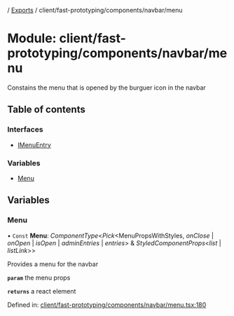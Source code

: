 [](../README.md) / [Exports](../modules.md) / client/fast-prototyping/components/navbar/menu

# Module: client/fast-prototyping/components/navbar/menu

Constains the menu that is opened by the burguer icon in the navbar

## Table of contents

### Interfaces

- [IMenuEntry](../interfaces/client_fast_prototyping_components_navbar_menu.imenuentry.md)

### Variables

- [Menu](client_fast_prototyping_components_navbar_menu.md#menu)

## Variables

### Menu

• `Const` **Menu**: *ComponentType*<*Pick*<MenuPropsWithStyles, *onClose* \| *onOpen* \| *isOpen* \| *adminEntries* \| *entries*\> & *StyledComponentProps*<*list* \| *listLink*\>\>

Provides a menu for the navbar

**`param`** the menu props

**`returns`** a react element

Defined in: [client/fast-prototyping/components/navbar/menu.tsx:180](https://github.com/onzag/itemize/blob/3efa2a4a/client/fast-prototyping/components/navbar/menu.tsx#L180)
